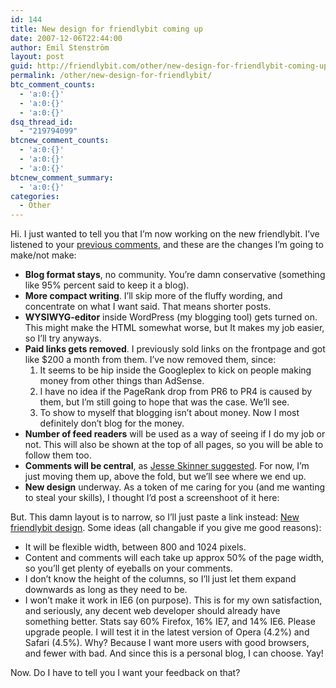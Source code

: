 ```yaml
---
id: 144
title: New design for friendlybit coming up
date: 2007-12-06T22:44:00
author: Emil Stenström
layout: post
guid: http://friendlybit.com/other/new-design-for-friendlybit-coming-up/
permalink: /other/new-design-for-friendlybit/
btc_comment_counts:
  - 'a:0:{}'
  - 'a:0:{}'
  - 'a:0:{}'
dsq_thread_id:
  - "219794099"
btcnew_comment_counts:
  - 'a:0:{}'
  - 'a:0:{}'
  - 'a:0:{}'
btcnew_comment_summary:
  - 'a:0:{}'
categories:
  - Other
---
```

Hi. I just wanted to tell you that I&#8217;m now working on the new friendlybit. I&#8217;ve listened to your [previous comments](/other/the-future-of-friendlybitcom/), and these are the changes I&#8217;m going to make/not make:

  * **Blog format stays**, no community. You&#8217;re damn conservative (something like 95% percent said to keep it a blog).
  * **More compact writing**. I&#8217;ll skip more of the fluffy wording, and concentrate on what I want said. That means shorter posts.
  * **WYSIWYG-editor** inside WordPress (my blogging tool) gets turned on. This might make the HTML somewhat worse, but It makes my job easier, so I&#8217;ll try anyways.
  * **Paid links gets removed**. I previously sold links on the frontpage and got like $200 a month from them. I&#8217;ve now removed them, since:
      1. It seems to be hip inside the Googleplex to kick on people making money from other things than AdSense.
      2. I have no idea if the PageRank drop from PR6 to PR4 is caused by them, but I&#8217;m still going to hope that was the case. We&#8217;ll see.
      3. To show to myself that blogging isn&#8217;t about money. Now I most definitely don&#8217;t blog for the money.
  * **Number of feed readers** will be used as a way of seeing if I do my job or not. This will also be shown at the top of all pages, so you will be able to follow them too.
  * **Comments will be central**, as [Jesse Skinner suggested](/other/the-future-of-friendlybitcom/#comment-26790). For now, I&#8217;m just moving them up, above the fold, but we&#8217;ll see where we end up.
  * **New design** underway. As a token of me caring for you (and me wanting to steal your skills), I thought I&#8217;d post a screenshoot of it here:

But. This damn layout is to narrow, so I&#8217;ll just paste a link instead: [New friendlybit design](/files/friendlybit_single_export.png). Some ideas (all changable if you give me good reasons): [](/files/friendlybit_single_export.png)

  * It will be flexible width, between 800 and 1024 pixels.
  * Content and comments will each take up approx 50% of the page width, so you&#8217;ll get plenty of eyeballs on your comments.
  * I don&#8217;t know the height of the columns, so I&#8217;ll just let them expand downwards as long as they need to be.
  * I won&#8217;t make it work in IE6 (on purpose). This is for my own satisfaction, and seriously, any decent web developer should already have something better. Stats say 60% Firefox, 16% IE7, and 14% IE6. Please upgrade people. I will test it in the latest version of Opera (4.2%) and Safari (4.5%). Why? Because I want more users with good browsers, and fewer with bad. And since this is a personal blog, I can choose. Yay!

Now. Do I have to tell you I want your feedback on that?
